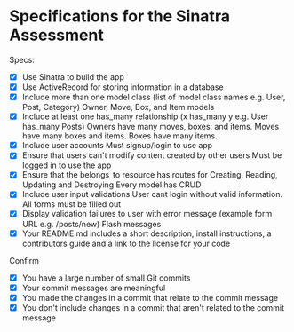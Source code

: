 # Specifications for the Sinatra Assessment

Specs:
- [x] Use Sinatra to build the app
- [x] Use ActiveRecord for storing information in a database
- [x] Include more than one model class (list of model class names e.g. User, Post, Category)
  Owner, Move, Box, and Item models
- [x] Include at least one has_many relationship (x has_many y e.g. User has_many Posts)
  Owners have many moves, boxes, and items.
  Moves have many boxes and items.
  Boxes have many items.
- [x] Include user accounts
  Must signup/login to use app
- [x] Ensure that users can't modify content created by other users
  Must be logged in to use the app
- [x] Ensure that the belongs_to resource has routes for Creating, Reading, Updating and Destroying
  Every model has CRUD
- [x] Include user input validations
  User cant login without valid information. All forms must be filled out
- [x] Display validation failures to user with error message (example form URL e.g. /posts/new)
  Flash messages
- [x] Your README.md includes a short description, install instructions, a contributors guide and a link to the license for your code

Confirm
- [x] You have a large number of small Git commits
- [x] Your commit messages are meaningful
- [x] You made the changes in a commit that relate to the commit message
- [x] You don't include changes in a commit that aren't related to the commit message
